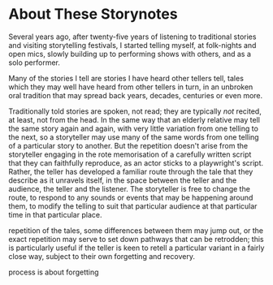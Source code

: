 # About These Storynotes

Several years ago, after twenty-five years of listening to traditional stories and visiting storytelling festivals, I started telling myself, at folk-nights and open mics, slowly building up to performing shows with others, and as a solo performer.

Many of the stories I tell are stories I have heard other tellers tell, tales which they may well have heard from other tellers in turn, in an unbroken oral tradition that may spread back years, decades, centuries or even more.

Traditionally told stories are spoken, not read; they are typically *not* recited, at least, not from the head. In the same way that an elderly relative may tell the same story again and again, with very little variation from one telling to the next, so a storyteller may use many of the same words from one telling of a particular story to another. But the repetition doesn't arise from the storyteller engaging in the rote memorisation of a carefully written script that they can faithfully reproduce, as an actor sticks to a playwright's script. Rather, the teller has developed a familiar route through the tale that they describe as it unravels itself, in the space between the teller and the audience, the teller and the listener. The storyteller is free to change the route, to respond to any sounds or events that may be happening around them, to modify the telling to suit that particular audience at that particular time in that particular place.

repetition of the tales, some differences between them may jump out, or the exact repetition may serve to set down pathways that can be retrodden; this is particularly useful if the teller is keen to retell a particular variant in a fairly close way, subject to their own forgetting and recovery.

process is about forgetting


